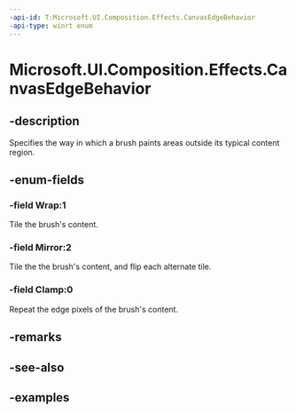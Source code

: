 ```yaml
---
-api-id: T:Microsoft.UI.Composition.Effects.CanvasEdgeBehavior
-api-type: winrt enum
---
```


<!-- Enumeration syntax.
public enum CanvasEdgeBehavior : int 
-->

# Microsoft.UI.Composition.Effects.CanvasEdgeBehavior

## -description
Specifies the way in which a brush paints areas outside its typical content region.

## -enum-fields
### -field Wrap:1
Tile the brush's content.

### -field Mirror:2
Tile the the brush's content, and flip each alternate tile.

### -field Clamp:0
Repeat the edge pixels of the brush's content.

## -remarks

## -see-also

## -examples

